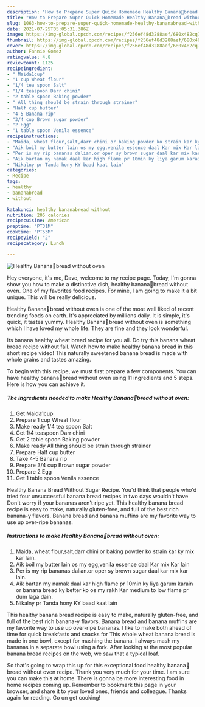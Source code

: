 ```yaml
---
description: "How to Prepare Super Quick Homemade Healthy Banana🍌bread without oven"
title: "How to Prepare Super Quick Homemade Healthy Banana🍌bread without oven"
slug: 1063-how-to-prepare-super-quick-homemade-healthy-bananabread-without-oven
date: 2021-07-25T05:05:31.386Z
image: https://img-global.cpcdn.com/recipes/f256ef48d3288aef/680x482cq70/healthy-bananabread-without-oven-recipe-main-photo.jpg
thumbnail: https://img-global.cpcdn.com/recipes/f256ef48d3288aef/680x482cq70/healthy-bananabread-without-oven-recipe-main-photo.jpg
cover: https://img-global.cpcdn.com/recipes/f256ef48d3288aef/680x482cq70/healthy-bananabread-without-oven-recipe-main-photo.jpg
author: Fannie Gomez
ratingvalue: 4.8
reviewcount: 1125
recipeingredient:
- " Maida1cup"
- "1 cup Wheat flour"
- "1/4 tea spoon Salt"
- "1/4 teaspoon Darr chini"
- "2 table spoon Baking powder"
- " All thing should be strain through strainer"
- "Half cup butter"
- "4-5 Banana rip"
- "3/4 cup Brown sugar powder"
- "2 Egg"
- "1 table spoon Venila essence"
recipeinstructions:
- "Maida, wheat flour,salt,darr chini or baking powder ko strain kar ky mix kar lain."
- "Aik boil my butter lain os my egg,venila essence daal Kar mix Kar lain"
- "Per is my rip bananas dalian.or oper sy brown sugar daal kar mix kar lain."
- "Aik bartan my namak daal kar high flame pr 10min ky liya garum karain or banana bread ky better ko os my rakh Kar medium to low flame pr dum laga dain."
- "Nikalny pr Tanda hony KY baad kaat lain"
categories:
- Recipe
tags:
- healthy
- bananabread
- without

katakunci: healthy bananabread without 
nutrition: 205 calories
recipecuisine: American
preptime: "PT31M"
cooktime: "PT53M"
recipeyield: "2"
recipecategory: Lunch

---
```



![Healthy Banana🍌bread without oven](https://img-global.cpcdn.com/recipes/f256ef48d3288aef/680x482cq70/healthy-bananabread-without-oven-recipe-main-photo.jpg)

Hey everyone, it's me, Dave, welcome to my recipe page. Today, I'm gonna show you how to make a distinctive dish, healthy banana🍌bread without oven. One of my favorites food recipes. For mine, I am going to make it a bit unique. This will be really delicious.

Healthy Banana🍌bread without oven is one of the most well liked of recent trending foods on earth. It's appreciated by millions daily. It is simple, it's quick, it tastes yummy. Healthy Banana🍌bread without oven is something which I have loved my whole life. They are fine and they look wonderful.

Its banana healthy wheat bread recipe for you all. Do try this banana wheat bread recipe without fail. Watch how to make healthy banana bread in this short recipe video! This naturally sweetened banana bread is made with whole grains and tastes amazing.


To begin with this recipe, we must first prepare a few components. You can have healthy banana🍌bread without oven using 11 ingredients and 5 steps. Here is how you can achieve it.

<!--inarticleads1-->

##### The ingredients needed to make Healthy Banana🍌bread without oven:

1. Get  Maida1cup
1. Prepare 1 cup Wheat flour
1. Make ready 1/4 tea spoon Salt
1. Get 1/4 teaspoon Darr chini
1. Get 2 table spoon Baking powder
1. Make ready  All thing should be strain through strainer
1. Prepare Half cup butter
1. Take 4-5 Banana rip
1. Prepare 3/4 cup Brown sugar powder
1. Prepare 2 Egg
1. Get 1 table spoon Venila essence


Healthy Banana Bread Without Sugar Recipe. You&#39;d think that people who&#39;d tried four unsuccessful banana bread recipes in two days wouldn&#39;t have Don&#39;t worry if your bananas aren&#39;t ripe yet. This healthy banana bread recipe is easy to make, naturally gluten-free, and full of the best rich banana-y flavors. Banana bread and banana muffins are my favorite way to use up over-ripe bananas. 

<!--inarticleads2-->

##### Instructions to make Healthy Banana🍌bread without oven:

1. Maida, wheat flour,salt,darr chini or baking powder ko strain kar ky mix kar lain.
1. Aik boil my butter lain os my egg,venila essence daal Kar mix Kar lain
1. Per is my rip bananas dalian.or oper sy brown sugar daal kar mix kar lain.
1. Aik bartan my namak daal kar high flame pr 10min ky liya garum karain or banana bread ky better ko os my rakh Kar medium to low flame pr dum laga dain.
1. Nikalny pr Tanda hony KY baad kaat lain


This healthy banana bread recipe is easy to make, naturally gluten-free, and full of the best rich banana-y flavors. Banana bread and banana muffins are my favorite way to use up over-ripe bananas. I like to make both ahead of time for quick breakfasts and snacks for This whole wheat banana bread is made in one bowl, except for mashing the banana. I always mash my bananas in a separate bowl using a fork. After looking at the most popular banana bread recipes on the web, we saw that a typical loaf. 

So that's going to wrap this up for this exceptional food healthy banana🍌bread without oven recipe. Thank you very much for your time. I am sure you can make this at home. There is gonna be more interesting food in home recipes coming up. Remember to bookmark this page in your browser, and share it to your loved ones, friends and colleague. Thanks again for reading. Go on get cooking!
